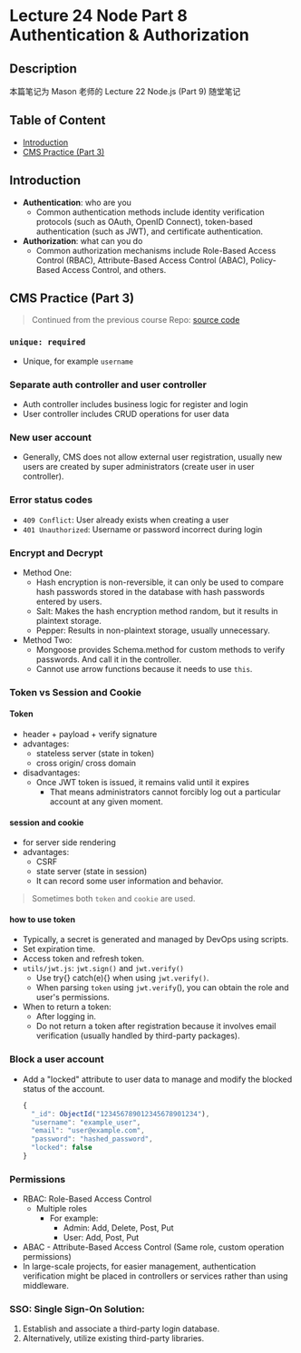 # Lecture 24 Node Part 8 Authentication & Authorization
## Description
本篇笔记为 Mason 老师的 Lecture 22 Node.js (Part 9) 随堂笔记
## Table of Content
- [Introduction](#introduction)
- [CMS Practice (Part 3)](#cms-practice-part-3)
## Introduction
- **Authentication**: who are you
   - Common authentication methods include identity verification protocols (such as OAuth, OpenID Connect), token-based authentication (such as JWT), and certificate authentication.
- **Authorization**: what can you do
  - Common authorization mechanisms include Role-Based Access Control (RBAC), Attribute-Based Access Control (ABAC), Policy-Based Access Control, and others.
## CMS Practice (Part 3)
> Continued from the previous course
> Repo: [source code](https://github.com/LazeBear/jr-fullstack-notes-21/tree/8e5ef171225e46574986d9777f89ac69a29065d2/jr-cms)
### `unique: required` 
- Unique, for example `username`
### Separate auth controller and user controller
- Auth controller includes business logic for register and login
- User controller includes CRUD operations for user data
### New user account
- Generally, CMS does not allow external user registration, usually new users are created by super administrators (create user in user controller).
### Error status codes
- `409 Conflict`: User already exists when creating a user
- `401 Unauthorized`: Username or password incorrect during login
### Encrypt and Decrypt
- Method One:
  - Hash encryption is non-reversible, it can only be used to compare hash passwords stored in the database with hash passwords entered by users.
  - Salt: Makes the hash encryption method random, but it results in plaintext storage.
  - Pepper: Results in non-plaintext storage, usually unnecessary.
- Method Two:
  - Mongoose provides Schema.method for custom methods to verify passwords. And call it in the controller.
  - Cannot use arrow functions because it needs to use `this`.
### Token vs Session and Cookie
#### Token
- header + payload + verify signature
- advantages:
  - stateless server (state in token)
  - cross origin/ cross domain
- disadvantages:
  - Once JWT token is issued, it remains valid until it expires
    - That means administrators cannot forcibly log out a particular account at any given moment.
#### session and cookie
- for server side rendering
- advantages:
  - CSRF
  - state server (state in session)
  - It can record some user information and behavior.
> Sometimes both `token` and `cookie` are used.
#### how to use token
- Typically, a secret is generated and managed by DevOps using scripts.
- Set expiration time.
- Access token and refresh token.
- `utils/jwt.js`: `jwt.sign()` and `jwt.verify()`
  - Use try{} catch(e){} when using `jwt.verify()`.
  - When parsing `token` using `jwt.verify`(), you can obtain the role and user's permissions.
- When to return a token:
  - After logging in.
  - Do not return a token after registration because it involves email verification (usually handled by third-party packages).
### Block a user account
- Add a "locked" attribute to user data to manage and modify the blocked status of the account.
  ```js
  {
    "_id": ObjectId("123456789012345678901234"),
    "username": "example_user",
    "email": "user@example.com",
    "password": "hashed_password",
    "locked": false
  }

  ```
### Permissions
- RBAC: Role-Based Access Control
  - Multiple roles
    - For example:
      - Admin: Add, Delete, Post, Put
      - User: Add, Post, Put
- ABAC - Attribute-Based Access Control (Same role, custom operation permissions)
- In large-scale projects, for easier management, authentication verification might be placed in controllers or services rather than using middleware.
### SSO: Single Sign-On Solution:
1. Establish and associate a third-party login database.
2. Alternatively, utilize existing third-party libraries.

